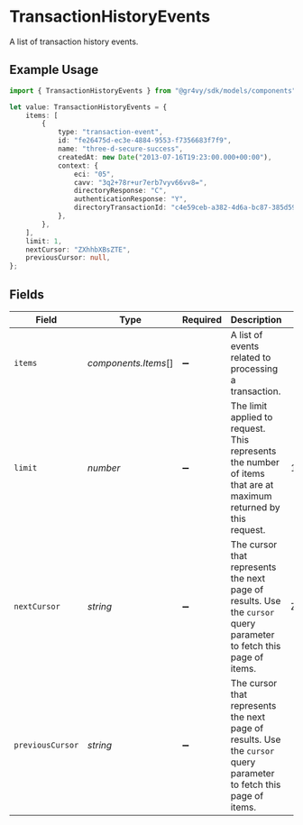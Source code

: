 # TransactionHistoryEvents

A list of transaction history events.

## Example Usage

```typescript
import { TransactionHistoryEvents } from "@gr4vy/sdk/models/components";

let value: TransactionHistoryEvents = {
    items: [
        {
            type: "transaction-event",
            id: "fe26475d-ec3e-4884-9553-f7356683f7f9",
            name: "three-d-secure-success",
            createdAt: new Date("2013-07-16T19:23:00.000+00:00"),
            context: {
                eci: "05",
                cavv: "3q2+78r+ur7erb7vyv66vv8=",
                directoryResponse: "C",
                authenticationResponse: "Y",
                directoryTransactionId: "c4e59ceb-a382-4d6a-bc87-385d591fa09d",
            },
        },
    ],
    limit: 1,
    nextCursor: "ZXhhbXBsZTE",
    previousCursor: null,
};
```

## Fields

| Field                                                                                                              | Type                                                                                                               | Required                                                                                                           | Description                                                                                                        | Example                                                                                                            |
| ------------------------------------------------------------------------------------------------------------------ | ------------------------------------------------------------------------------------------------------------------ | ------------------------------------------------------------------------------------------------------------------ | ------------------------------------------------------------------------------------------------------------------ | ------------------------------------------------------------------------------------------------------------------ |
| `items`                                                                                                            | *components.Items*[]                                                                                               | :heavy_minus_sign:                                                                                                 | A list of events related to processing a transaction.                                                              |                                                                                                                    |
| `limit`                                                                                                            | *number*                                                                                                           | :heavy_minus_sign:                                                                                                 | The limit applied to request. This represents the number of items that are at<br/>maximum returned by this request. | 1                                                                                                                  |
| `nextCursor`                                                                                                       | *string*                                                                                                           | :heavy_minus_sign:                                                                                                 | The cursor that represents the next page of results. Use the `cursor` query<br/>parameter to fetch this page of items. | ZXhhbXBsZTE                                                                                                        |
| `previousCursor`                                                                                                   | *string*                                                                                                           | :heavy_minus_sign:                                                                                                 | The cursor that represents the next page of results. Use the `cursor` query<br/>parameter to fetch this page of items. | <nil>                                                                                                              |